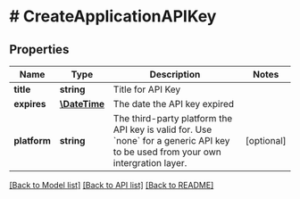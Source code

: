 # # CreateApplicationAPIKey

## Properties

Name | Type | Description | Notes
------------ | ------------- | ------------- | -------------
**title** | **string** | Title for API Key | 
**expires** | [**\DateTime**](\DateTime.md) | The date the API key expired | 
**platform** | **string** | The third-party platform the API key is valid for. Use &#x60;none&#x60; for a generic API key to be used from your own intergration layer. | [optional] 

[[Back to Model list]](../../README.md#documentation-for-models) [[Back to API list]](../../README.md#documentation-for-api-endpoints) [[Back to README]](../../README.md)


